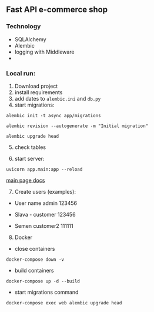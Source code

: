 ## Fast API e-commerce shop

### Technology

- SQLAlchemy
- Alembic
- logging with Middleware
- 


### Local run:  
1. Download project
2. install requirements
3. add dates to `alembic.ini` and `db.py`
4. start migrations:

```commandline
alembic init -t async app/migrations
```

```commandline
alembic revision --autogenerate -m "Initial migration"
```

```commandline
alembic upgrade head
```
5. check tables

6. start server:
```commandline
uvicorn app.main:app --reload
```

[main page docs](http://127.0.0.1:8000/docs)

7. Create users (examples):

- User name admin 123456

- Slava - customer 123456

- Semen customer2 111111

8. Docker  
- close containers 
```commandline
docker-compose down -v
```
- build containers
```commandline
docker-compose up -d --build
```
- start migrations command
```commandline
docker-compose exec web alembic upgrade head
```
